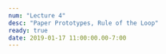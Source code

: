 ```yaml
---
num: "Lecture 4"
desc: "Paper Prototypes, Rule of the Loop"
ready: true
date: 2019-01-17 11:00:00.00-7:00
---
```

